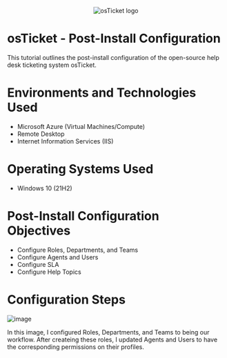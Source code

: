 <p align="center">
<img src="https://i.imgur.com/Clzj7Xs.png" alt="osTicket logo"/>
</p>


# osTicket - Post-Install Configuration
This tutorial outlines the post-install configuration of the open-source help desk ticketing system osTicket.


# Environments and Technologies Used
- Microsoft Azure (Virtual Machines/Compute)
- Remote Desktop
- Internet Information Services (IIS)


# Operating Systems Used
- Windows 10 (21H2)


# Post-Install Configuration Objectives
- Configure Roles, Departments, and Teams
- Configure Agents and Users
- Configure SLA
- Configure Help Topics


# Configuration Steps
![image](https://github.com/Domenick-Ranfone/post-install-config/assets/138722554/f2a6face-b2a3-485a-88a3-666fdca26439)

In this image, I configured Roles, Departments, and Teams to being our workflow. After createing these roles, I updated Agents and Users to have the corresponding permissions on their profiles.




